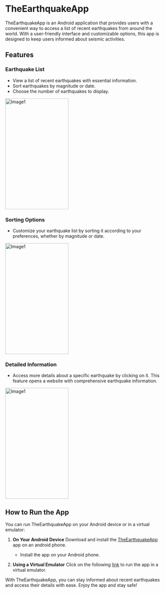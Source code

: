 # TheEarthquakeApp

TheEarthquakeApp is an Android application that provides users with a convenient way to access a list of recent earthquakes from around the world. With a user-friendly interface and customizable options, this app is designed to keep users informed about seismic activities.

## Features

### Earthquake List
- View a list of recent earthquakes with essential information.
- Sort earthquakes by magnitude or date.
- Choose the number of earthquakes to display.

<img src="https://github.com/GurpreetSingh97/TheEarthquakeAndroidApp/blob/master/screenshots/list.png" alt="Image1" width="200" height="350">

### Sorting Options
- Customize your earthquake list by sorting it according to your preferences, whether by magnitude or date.

<img src="https://github.com/GurpreetSingh97/TheEarthquakeAndroidApp/blob/master/screenshots/homePage.png" alt="Image1" width="200" height="350">

### Detailed Information
- Access more details about a specific earthquake by clicking on it. This feature opens a website with comprehensive earthquake information.

<img src="https://github.com/GurpreetSingh97/TheEarthquakeAndroidApp/blob/master/screenshots/website.png" alt="Image1" width="200" height="350">

## How to Run the App

You can run TheEarthquakeApp on your Android device or in a virtual emulator:

1. **On Your Android Device**
Download and install the [TheEarthquakeApp](https://github.com/GurpreetSingh97/TheEarthquakeAndroidApp/tree/master/apkFile) app on an android phone.  
   - Install the app on your Android phone.

2. **Using a Virtual Emulator**
Click on the following [link](https://appetize.io/app/pda6cr3t8p58w6zcguk3j04fq8?device=nexus5&osVersion=8.1&scale=75) to run the app in a virtual emulator.

With TheEarthquakeApp, you can stay informed about recent earthquakes and access their details with ease. Enjoy the app and stay safe!
